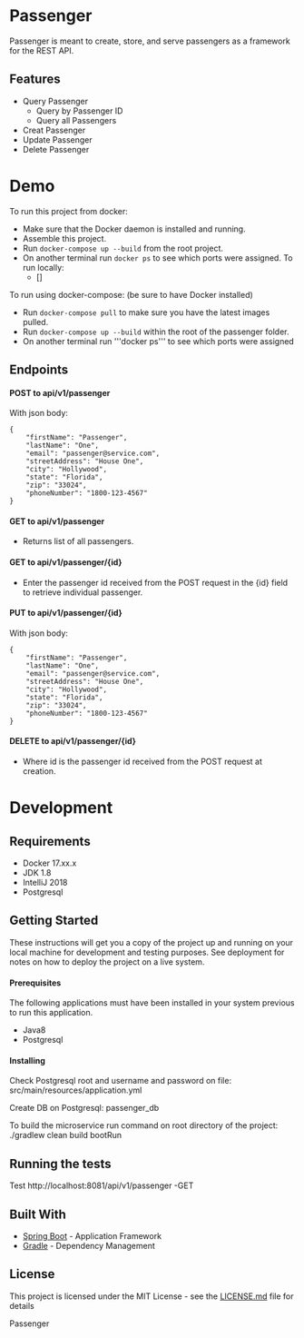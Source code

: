# Passenger 
Passenger is meant to create, store, and serve passengers as a framework for the REST API.


## Features
* Query Passenger
    * Query by Passenger ID
    * Query all Passengers
* Creat Passenger
* Update Passenger
* Delete Passenger

# Demo
To run this project from docker:
* Make sure that the Docker daemon is installed and running.
* Assemble this project.
* Run ```docker-compose up --build``` from the root project.
* On another terminal run ```docker ps``` to see which ports were assigned.
To run locally:
   - []

To run using docker-compose: (be sure to have Docker installed)
   - Run `docker-compose pull` to make sure you have the latest images pulled.
   - Run `docker-compose up --build` within the root of the passenger folder.
   - On another terminal run '''docker ps''' to see which ports were assigned
## Endpoints

#### POST to api/v1/passenger

With json body:

```
{
	"firstName": "Passenger",
	"lastName": "One",
	"email": "passenger@service.com",
	"streetAddress": "House One",
	"city": "Hollywood",
	"state": "Florida",
	"zip": "33024",
	"phoneNumber": "1800-123-4567"
}
```

#### GET to api/v1/passenger
* Returns list of all passengers.

#### GET to api/v1/passenger/{id}
* Enter the passenger id received from the POST request in the {id} field to retrieve individual passenger.

#### PUT to api/v1/passenger/{id}

With json body:

```
{
	"firstName": "Passenger",
	"lastName": "One",
	"email": "passenger@service.com",
	"streetAddress": "House One",
	"city": "Hollywood",
	"state": "Florida",
	"zip": "33024",
	"phoneNumber": "1800-123-4567"
}
```

#### DELETE to api/v1/passenger/{id}
* Where id is the passenger id received from the POST request at creation.

# Development

## Requirements
* Docker 17.xx.x
* JDK 1.8
* IntelliJ 2018
* Postgresql


## Getting Started

These instructions will get you a copy of the project up and running on your local machine for development and testing purposes. See deployment for notes on how to deploy the project on a live system.

#### Prerequisites

The following applications must have been installed in your system previous to run this application.

 - Java8
 - Postgresql
 
#### Installing

Check Postgresql root and username and password on file:
   src/main/resources/application.yml
   
Create DB on Postgresql:
   passenger_db

To build the microservice run command on root directory of the project:
   ./gradlew clean build bootRun
   

## Running the tests

Test http://localhost:8081/api/v1/passenger -GET


## Built With

* [Spring Boot](https://spring.io/docs) - Application Framework
* [Gradle](https://docs.gradle.org/4.2/release-notes.html) - Dependency Management

## License

This project is licensed under the MIT License - see the [LICENSE.md](LICENSE.md) file for details

Passenger
